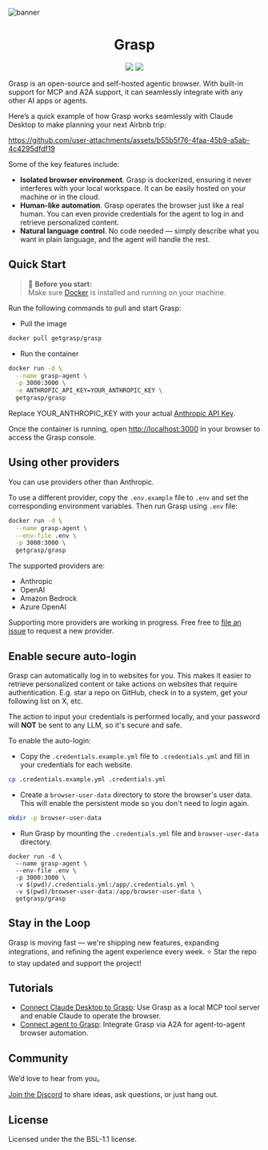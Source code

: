 ![banner](https://github.com/user-attachments/assets/6314baa8-4b90-4b0d-ad85-0ef673e2ceca)

<h1 align="center">Grasp</h1>

<p align="center">
  <a href="https://hub.docker.com/r/getgrasp/grasp"><img src="https://img.shields.io/github/actions/workflow/status/aircodelabs/grasp/docker-publish.yml?style=for-the-badge&logo=docker"></a>
  <a href="https://discord.gg/XFqCA9VqWe"><img src="https://img.shields.io/badge/discord%20community-20B2AA?style=for-the-badge&logo=discord"></a>
</p>

Grasp is an open-source and self-hosted agentic browser. With built-in support for MCP and A2A support, it can seamlessly integrate with any other AI apps or agents.

Here’s a quick example of how Grasp works seamlessly with Claude Desktop to make planning your next Airbnb trip:

https://github.com/user-attachments/assets/b55b5f76-4faa-45b9-a5ab-4c4295dfdf19

Some of the key features include:

- **Isolated browser environment**. Grasp is dockerized, ensuring it never interferes with your local workspace. It can be easily hosted on your machine or in the cloud.
- **Human-like automation**. Grasp operates the browser just like a real human. You can even provide credentials for the agent to log in and retrieve personalized content.
- **Natural language control**. No code needed — simply describe what you want in plain language, and the agent will handle the rest.

## Quick Start

> 🐳 **Before you start:**  
> Make sure [Docker](https://www.docker.com/get-started/) is installed and running on your machine.

Run the following commands to pull and start Grasp:

- Pull the image

```sh
docker pull getgrasp/grasp
```

- Run the container

```sh
docker run -d \
  --name grasp-agent \
  -p 3000:3000 \
  -e ANTHROPIC_API_KEY=YOUR_ANTHROPIC_KEY \
  getgrasp/grasp
```

Replace YOUR_ANTHROPIC_KEY with your actual [Anthropic API Key](https://console.anthropic.com/settings/keys).

Once the container is running, open [http://localhost:3000](http://localhost:3000) in your browser to access the Grasp console.

## Using other providers

You can use providers other than Anthropic.

To use a different provider, copy the `.env.example` file to `.env` and set the corresponding environment variables. Then run Grasp using `.env` file:

```sh
docker run -d \
  --name grasp-agent \
  --env-file .env \
  -p 3000:3000 \
  getgrasp/grasp
```

The supported providers are:

- Anthropic
- OpenAI
- Amazon Bedrock
- Azure OpenAI

Supporting more providers are working in progress. Free free to [file an issue](https://github.com/aircodelabs/grasp/issues) to request a new provider.

## Enable secure auto-login

Grasp can automatically log in to websites for you. This makes it easier to retrieve personalized content or take actions on websites that require authentication. E.g. star a repo on GitHub, check in to a system, get your following list on X, etc.

The action to input your credentials is performed locally, and your password will **NOT** be sent to any LLM, so it's secure and safe.

To enable the auto-login:

- Copy the `.credentials.example.yml` file to `.credentials.yml` and fill in your credentials for each website.

```sh
cp .credentials.example.yml .credentials.yml
```

- Create a `browser-user-data` directory to store the browser's user data. This will enable the persistent mode so you don't need to login again.

```sh
mkdir -p browser-user-data
```

- Run Grasp by mounting the `.credentials.yml` file and `browser-user-data` directory.

```
docker run -d \
  --name grasp-agent \
  --env-file .env \
  -p 3000:3000 \
  -v $(pwd)/.credentials.yml:/app/.credentials.yml \
  -v $(pwd)/browser-user-data:/app/browser-user-data \
  getgrasp/grasp
```

## Stay in the Loop

Grasp is moving fast — we're shipping new features, expanding integrations, and refining the agent experience every week.
⭐ Star the repo to stay updated and support the project!

## Tutorials

- [Connect Claude Desktop to Grasp](./docs/tutorials/mcp-claude-desktop.md): Use Grasp as a local MCP tool server and enable Claude to operate the browser.
- [Connect agent to Grasp](./docs/tutorials/a2a-agent.md): Integrate Grasp via A2A for agent-to-agent browser automation.

## Community

We’d love to hear from you。

[Join the Discord](https://discord.gg/XFqCA9VqWe) to share ideas, ask questions, or just hang out.

## License

Licensed under the the BSL-1.1 license.
